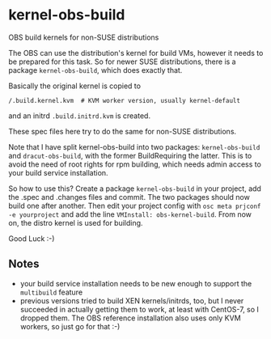 # kernel-obs-build
OBS build kernels for non-SUSE distributions

The OBS can use the distribution's kernel for build VMs, however it needs to be prepared for this task.
So for newer SUSE distributions, there is a package ``kernel-obs-build``, which does exactly that.

Basically the original kernel is copied to

    /.build.kernel.kvm  # KVM worker version, usually kernel-default

and an initrd ``.build.initrd.kvm`` is created.

These spec files here try to do the same for non-SUSE distributions.

Note that I have split kernel-obs-build into two packages: ``kernel-obs-build`` and
``dracut-obs-build``, with the former BuildRequiring the latter. This is to avoid
the need of root rights for rpm building, which needs admin access to your build
service installation.

So how to use this? Create a package ``kernel-obs-build`` in your project, add the .spec and .changes files and commit. The two packages should now build one after another. Then edit your project config with ``osc meta prjconf -e yourproject`` and add the line ``VMInstall: obs-kernel-build``. From now on, the distro kernel is used for building.

Good Luck :-)

## Notes

   * your build service installation needs to be new enough to support the ``multibuild`` feature
   * previous versions tried to build XEN kernels/initrds, too, but I never succeeded in actually getting them to work, at least with CentOS-7, so I dropped them. The OBS reference installation also uses only KVM workers, so just go for that :-)
